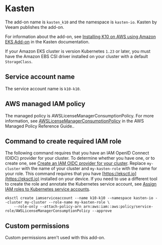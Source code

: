 # Kasten<a name="add-on-kasten"></a>

 The add\-on name is `kasten_k10` and the namespace is `kasten-io`\. Kasten by Veeam publishes the add\-on\.

For information about the add\-on, see [Installing K10 on AWS using Amazon EKS Add\-on](https://docs.kasten.io/latest/install/aws-eks-addon/aws-eks-addon.html) in the Kasten documentation\.

 If your Amazon EKS cluster is version Kubernetes `1.23` or later, you must have the Amazon EBS CSI driver installed on your cluster with a default `StorageClass`\.

## Service account name<a name="add-on-kasten-service-account-name"></a>

The service account name is `k10-k10`\.

## AWS managed IAM policy<a name="add-on-kasten-managed-policy"></a>

The managed policy is AWSLicenseManagerConsumptionPolicy\. For more information, see [AWSLicenseManagerConsumptionPolicy](https://docs.aws.amazon.com/aws-managed-policy/latest/reference/AWSLicenseManagerConsumptionPolicy.html) in the AWS Managed Policy Reference Guide\.\.

## Command to create required IAM role<a name="add-on-kasten-iam-command"></a>

The following command requires that you have an IAM OpenID Connect \(OIDC\) provider for your cluster\. To determine whether you have one, or to create one, see [Create an IAM OIDC provider for your cluster](enable-iam-roles-for-service-accounts.md)\. Replace `my-cluster` with the name of your cluster and `my-kasten-role` with the name for your role\. This command requires that you have [https://eksctl.io](https://eksctl.io) installed on your device\. If you need to use a different tool to create the role and annotate the Kubernetes service account, see [Assign IAM roles to Kubernetes service accounts](associate-service-account-role.md)\.

```
eksctl create iamserviceaccount --name k10-k10 --namespace kasten-io --cluster my-cluster --role-name my-kasten-role \
    --role-only --attach-policy-arn arn:aws:iam::aws:policy/service-role/AWSLicenseManagerConsumptionPolicy --approve
```

## Custom permissions<a name="add-on-kasten-custom-permissions"></a>

Custom permissions aren't used with this add\-on\.